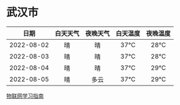 # 武汉市
|日期|白天天气|夜晚天气|白天温度|夜晚温度|
|:--:|:--:|:--:|:--:|:--:|
|2022-08-02|晴|晴|37℃|28℃|
|2022-08-03|晴|晴|37℃|28℃|
|2022-08-04|晴|晴|37℃|29℃|
|2022-08-05|晴|多云|37℃|29℃|
 
[物联网学习指南](http://doc.lziqi.top/IoT)
